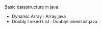 Basic datastructure in java 
 - Dynamic Array : Array.java
 - Doubly Linked List : DoublyLinkedList.java
